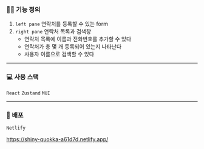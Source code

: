 ### ✍🏻 기능 정의

1. `left pane` 연락처를 등록할 수 있는 form
2. `right pane` 연락처 목록과 검색창
   - 연락처 목록에 이름과 전화번호를 추가할 수 있다
   - 연락처가 총 몇 개 등록되어 있는지 나타난다
   - 사용자 이름으로 검색할 수 있다

---

### 💻 사용 스택

`React` `Zustand` `MUI`

---

### 🎨 배포

`Netlify`

https://shiny-quokka-a61d7d.netlify.app/
